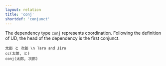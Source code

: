 ```yaml
---
layout: relation
title: 'conj'
shortdef: 'conjunct'
---
```


The dependency type `conj` represents coordination.
Following the definition of UD, the head of the dependency is the first conjunct.

~~~ sdparse
太郎 と 次郎 \n Taro and Jiro
cc(太郎, と)
conj(太郎, 次郎)
~~~
<!-- Interlanguage links updated Út zář 29 18:41:15 CEST 2020 -->
